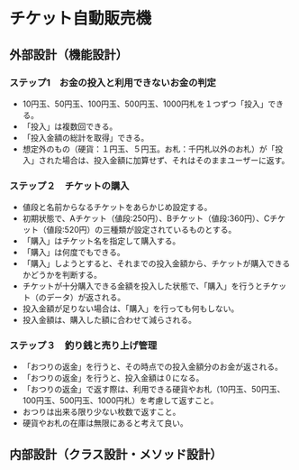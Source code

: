 # チケット自動販売機

## 外部設計（機能設計）

### ステップ1　お金の投入と利用できないお金の判定

* 10円玉、50円玉、100円玉、500円玉、1000円札を１つずつ「投入」できる。
* 「投入」は複数回できる。
* 「投入金額の総計を取得」できる。
* 想定外のもの（硬貨：１円玉、５円玉。お札：千円札以外のお札）が「投入」された場合は、投入金額に加算せず、それはそのままユーザーに返す。

### ステップ２　チケットの購入

* 値段と名前からなるチケットをあらかじめ設定する。
* 初期状態で、Aチケット（値段:250円）、Bチケット（値段:360円）、Cチケット（値段:520円）の三種類が設定されているものとする。
* 「購入」はチケット名を指定して購入する。
* 「購入」は何度でもできる。
* 「購入」しようとすると、それまでの投入金額から、チケットが購入できるかどうかを判断する。
* チケットが十分購入できる金額を投入した状態で、「購入」を行うとチケット（のデータ）が返される。
* 投入金額が足りない場合は、「購入」を行っても何もしない。
* 投入金額は、購入した額に合わせて減らされる。


### ステップ３　釣り銭と売り上げ管理

* 「おつりの返金」を行うと、その時点での投入金額分のお金が返される。
* 「おつりの返金」を行うと、投入金額は０になる。
* 「おつりの返金」で返す際は、利用できる硬貨やお札（10円玉、50円玉、100円玉、500円玉、1000円札）を考慮して返すこと。
* おつりは出来る限り少ない枚数で返すこと。
* 硬貨やお札の在庫は無限にあると考えて良い。


## 内部設計（クラス設計・メソッド設計）
